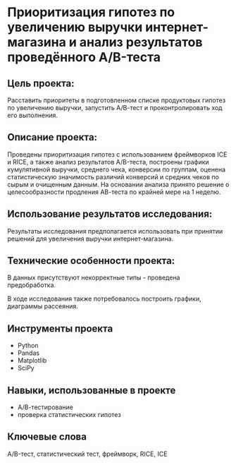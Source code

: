 # Приоритизация гипотез по увеличению выручки интернет-магазина и анализ результатов проведённого A/B-теста


## Цель проекта:

Расставить приоритеты в подготовленном списке продуктовых гипотез по увеличению выручки, запустить А/В-тест и проконтролировать ход его выполнения.


## Описание проекта:

Проведены приоритизация гипотез с использованием фреймворков ICE и RICE, а также анализ результатов A/B-теста, построены графики кумулятивной выручки, среднего чека, конверсии по группам, оценена статистическую значимость различий конверсий и средних чеков по сырым и очищенным данным. На основании анализа принято решение о целесообразности продления АВ-теста по крайней мере на 1 неделю.


## Использование результатов исследования:

Результаты исследования предполагается использовать при принятии решений для увеличения выручки интернет-магазина.


## Технические особенности проекта:

В данных присутствуют некорректные типы - проведена предобработка.

В ходе исследования также потребовалось построить графики, диаграммы рассеяния.


## Инструменты проекта

- Python
- Pandas
- Matplotlib
- SciPy


## Навыки, использованные в проекте

- А/В-тестирование
- проверка статистических гипотез


## Ключевые слова

A/B-тест, статистический тест, фреймворк, RICE, ICE
